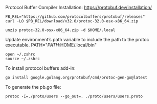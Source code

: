 Protocol Buffer Compiler Installation: https://protobuf.dev/installation/
```
PB_REL="https://github.com/protocolbuffers/protobuf/releases"
curl -LO $PB_REL/download/v32.0/protoc-32.0-osx-x86_64.zip
```
```
unzip protoc-32.0-osx-x86_64.zip -d $HOME/.local
```
Update environment’s path variable to include the path to the protoc executable. PATH="$PATH:$HOME/.local/bin"
```
open ~/.zshrc
source ~/.zshrc
```
To install protocol buffers add-in:
```
go install google.golang.org/protobuf/cmd/protoc-gen-go@latest
```
To generate the pb.go file:
```
protoc -I=./proto/users --go_out=. ./proto/users/users.proto 
```
